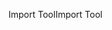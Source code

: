 <span data-ttu-id="edcf5-101">Import Tool</span><span class="sxs-lookup"><span data-stu-id="edcf5-101">Import Tool</span></span>
